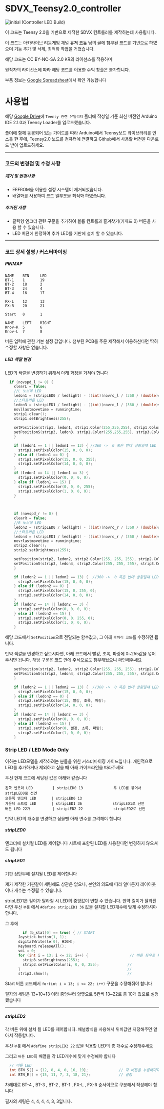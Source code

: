 # SDVX_Teensy2.0_controller
![initial](https://github.com/NekoNyaru/SDVX_Teensy2.0_controller/assets/113786183/fc266055-f89b-4206-9b4f-583e2618ad23)
(Controller LED Build)


이 코드는 Teensy 2.0을 기반으로 제작한 SDVX 컨트롤러를 제작하는데 사용됩니다.

이 코드는 아카라이브 리듬게임 채널 유저 [코듀](https://arca.live/b/mgamm/68743390) 님의 글에 첨부된 코드를 기반으로 하였으며
기능 추가 및 삭제, 최적화 작업을 거쳤습니다.


해당 코드는 CC BY-NC-SA 2.0 KR의 라이선스를 적용하며

원작자의 라이선스에 따라 해당 코드를 이용한 수익 창출은 불가합니다.

부품 정보는 [Google Spreadsheet](https://docs.google.com/spreadsheets/d/19fmriJb6eNJEz0nDAXWIfqVCtt-jTtWN05BttMs27ew/edit#gid=0)에서 확인 가능합니다

# 사용법
해당 [Google Drive](https://drive.google.com/drive/folders/1MX582bQeySP7_dZotP_uXt4V2uPrYggn?usp=sharing)에 `Teensy 관련 유틸리티` 폴더에 작성일 기준 최신 버전인 Arduino IDE 2.1.0과 Teensy Loader를 업로드했습니다.

폴더에 함께 동봉되어 있는 가이드를 따라 Arduino에서 Teensy보드 라이브러리를 인스톨 한 후에, Teensy2.0 보드를 컴퓨터에 연결하고 Github에서 사용할 버전을 다운로드 받아 업로드하세요.

* * *
### 코드의 변경점 및 수정 사항

##### 제거 및 변경사항 ##
- EEFROM을 이용한 설정 시스템이 제거되었습니다.
- 배열화를 사용하여 코드 일부분을 최적화 하였습니다.

##### 추가된 사항 ##
- 클릭형 엔코더 관련 구문을 추가하여 볼륨 컨트롤과 즐겨찾기(키패드 0) 버튼을 사용 할 수 있습니다.
- LED 버젼에 한정하여 추가 LED를 기판에 설치 할 수 있습니다.

* * *
### 코드 상세 설명 / 커스터마이징 #

##### PINMAP
```
NAME    BTN     LED
BT-1    1       19
BT-2    18      2
BT-3    24      4
BT-4    16      17

FX-L    12      13
FX-R    20      21

Start   0       1

NAME    LEFT    RIGHT
Knov-R  5       6  
Knov-L  7       8
```
버튼 입력에 관한 기본 설정 값입니다. 첨부된 PCB를 주문 제작해서 이용하신다면 딱히 수정할 사항은 없습니다.



##### LED 색깔 변경

LED의 색깔을 변경하기 위해서 아래 과정을 거쳐야 합니다

```c++
  if (novspd_l != 0) {
    clearL = false;
    //L 노브쪽 LED
    ledon1 = (stripLED0 / ledlight) - ((int)(novro_l / (360 / (double)stripLED0)) % (stripLED0 / ledlight)) - 1;
    //스타트버튼 LED
    ledon3 = (stripLED1 / ledlight) - ((int)(novro_l / (360 / (double)stripLED1)) % (stripLED1 / ledlight)) - 1;
    novllastmovetime = runningtime;
    strip1.clear();
    strip1.setBrightness(255);
  
    setPosition(strip1, ledon1, strip1.Color(255,255,255), strip1.Color(0, 0, 255), ((uint32_t)0 << 16) | ((uint32_t)0 << 8) | (uint32_t)255, novspd_l < 0 ? -2 : 2); //서클
    setPositionS(strip3, ledon3, strip1.Color(255,255,255), strip3.Color(0, 0, 255)); //스트립
    }

    if (ledon1 == 1 || ledon1 == 13) { //360 ->  0 혹은 반대 상황일떄 LED 후처리
      strip1.setPixelColor(15, 0, 0, 0);
    } else if (ledon1 == 0) {
      strip1.setPixelColor(15, 0, 0, 255);
      strip1.setPixelColor(14, 0, 0, 0);
    }
    if (ledon1 == 14 || ledon1 == 3) {
      strip1.setPixelColor(0, 0, 0, 0);
    } else if (ledon1 == 15) {
      strip1.setPixelColor(0, 0, 0, 255);
      strip1.setPixelColor(1, 0, 0, 0);
    }
  
    

    if (novspd_r != 0) { 
    clearR = false;
    //R 노브쪽 LED
    ledon2 = (stripLED0 / ledlight) - ((int)(novro_r / (360 / (double)stripLED0)) % (stripLED0 / ledlight)) - 1;
    //스타트버튼 LED
    ledon4 = (stripLED1 / ledlight) - ((int)(novro_r / (360 / (double)stripLED1)) % (stripLED1 / ledlight)) - 1;
    novrlastmovetime = runningtime;
    strip2.clear();
    strip2.setBrightness(255);

    setPosition(strip2, ledon2, strip2.Color(255, 255, 255), strip2.Color(0, 255, 0), ((uint32_t)0 << 16) | ((uint32_t)255 << 8) | (uint32_t)0, novspd_r < 0 ? -2 : 2); //서클
    setPositionS(strip3, ledon4, strip2.Color(255, 255, 255), strip3.Color(255, 0, 0)); //스트립
    }

    if (ledon2 == 1 || ledon2 == 13) {  //360 ->  0 혹은 반대 상황일떄 LED 후처리
      strip2.setPixelColor(15, 0, 0, 0);
    } else if (ledon2 == 0) {
      strip2.setPixelColor(15, 0, 255, 0);
      strip2.setPixelColor(14, 0, 0, 0);
    }
    if (ledon2 == 14 || ledon2 == 3) {
      strip2.setPixelColor(0, 0, 0, 0);
    } else if (ledon2 == 15) {
      strip2.setPixelColor(0, 0, 255, 0);
      strip2.setPixelColor(1, 0, 0, 0);
    }
```

해당 코드에서 `SetPosition`으로 전달되는 함수값과, 그 아래 `후처리 코드`를 수정하면 됩니다.

만약 색깔을 변경하고 싶으시다면, 아래 코드에서 빨강, 초록, 파랑에 0~255값을 넣어주시면 됩니다.
해당 구문은 코드 안에 주석으로도 첨부해뒀으니 확인해주세요
    
```c++
    setPosition(strip2, ledon2, strip2.Color(255, 255, 255), strip2.Color(빨강, 초록, 파랑), ((uint32_t)빨강 << 16) | ((uint32_t)초록 << 8) | (uint32_t)파랑, novspd_r < 0 ? -2 : 2); //서클
    setPositionS(strip3, ledon4, strip2.Color(255, 255, 255), strip3.Color(초록, 빨강, 파랑)); //스트립
    }

    if (ledon2 == 1 || ledon2 == 13) {  //360 ->  0 혹은 반대 상황일떄 LED 후처리
      strip2.setPixelColor(15, 0, 0, 0);
    } else if (ledon2 == 0) {
      strip2.setPixelColor(15, 빨강, 초록, 파랑);
      strip2.setPixelColor(14, 0, 0, 0);
    }
    if (ledon2 == 14 || ledon2 == 3) {
      strip2.setPixelColor(0, 0, 0, 0);
    } else if (ledon2 == 15) {
      strip2.setPixelColor(0, 빨강, 초록, 파랑);
      strip2.setPixelColor(1, 0, 0, 0);
    }
```

### Strip LED / LED Mode Only
이하는 LED모델을 제작하려는 분들을 위한 커스터마이징 가이드입니다.
개인적으로 LED를 추가하거나 제외하고 싶을 때 아래 가이드라인을 따라주세요

우선 현재 코드에 세팅된 값은 아래와 같습니다 

```
왼쪽 엔코더 LED         | stripLED0 13              두 LED를 묶어서 stripLED0로 선언
오른쪽 엔코더 LED       | stripLED0 13
가운데 스트랩 LED       | stripLED1 36              stripLED1로 선언
버튼 LED 22개          | stripLED2 22              stripLED2로 선언
```

만약 LED의 개수를 변경하고 싶을땐 아래 변수를 고려해야 합니다

##### stripLED0
엔코더에 설치될 LED를 제어합니다
시트에 포함된 LED를 사용한다면 변경하지 않으셔도 됩니다

##### stripLED1
기판 상단부에 설치될 LED를 제어합니다

제가 제작한 기판같이 세팅해도 상관은 없으나, 본인의 의도에 따라 얼마든지 레이아웃이나 개수는 수정될 수 있습니다.

stripLED1은 길이가 달라질 시 LED의 중앙값이 변할 수 있습니다.
만약 길이가 달라진다면 우선 `부품` 에서 `#define stripLED1 36` 값을 설치할 LED개수에 맞게 수정하셔야 합니다. 

그 후에
```c++
        if (b_stat[0] == true) { // START
      Joystick.button(1, 1);
      digitalWrite(le[0], HIGH);
      Keyboard.releaseAll();
      voL = 0;
      for (int i = 13; i <= 22; i++) {                   // 버튼 좌우로 파란색 LED 밝히는 구문
        strip3.setBrightness(255); 
        strip3.setPixelColor(i, 0, 0, 255);             //
      }                                                 //
      strip3.show();                                    //
```
Start 버튼 코드에서 `for(int i = 13; i <= 22; i++)` 구문을 수정해줘야 합니다

필자의 세팅은 13+10+13 이라 중앙부터 양옆으로 5칸씩 13~22로 총 10개 값으로 설정했습니다

* * *
##### stripLED2
각 버튼 위에 설치 될 LED를 제어합니다.
채널방식을 사용해서 위치값만 지정해주면 알아서 작동합니다.

우선 `부품` 에서 `#define stripLED2 22` 값을 적용할 LED의 총 개수로 수정해주세요

그리고 `버튼 LED`의 배열을 각 LED개수에 맞게 수정해야 합니다

```c++
  // 버튼 LED
  int BTN_S[] = {12, 8, 4, 0, 16, 19};              // 각 버튼을 누를때마다 반응하는 스트립 LED 의 위치 지정 (시작점)
  int BTN_E[] = {15, 11, 7, 3, 18, 21};             // 끝점
```

차례대로 BT-4 , BT-3 , BT-2 , BT-1 , FX-L , FX-R 순서이므로 구분해서 작성해야 합니다

필자의 세팅은 4, 4, 4, 4, 3, 3입니다.



